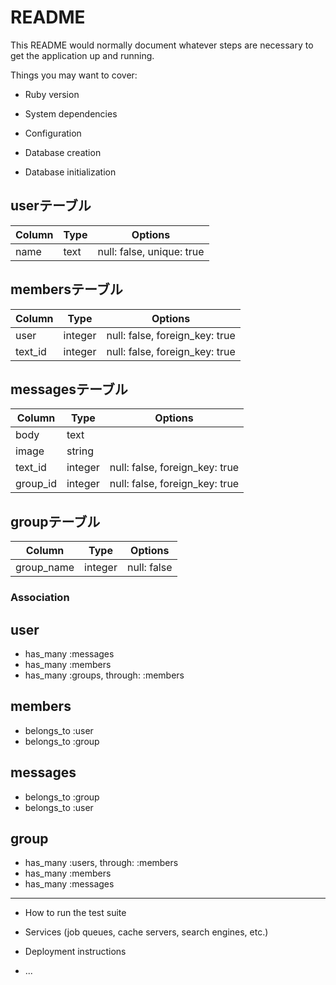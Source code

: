 # README

This README would normally document whatever steps are necessary to get the
application up and running.

Things you may want to cover:

* Ruby version

* System dependencies

* Configuration

* Database creation

* Database initialization


## userテーブル
|Column|Type|Options|
|------|----|-------|
|name|text|null: false, unique: true|

  


## membersテーブル

|Column|Type|Options|
|------|----|-------|
|user|integer|null: false, foreign_key: true|
|text_id|integer|null: false, foreign_key: true|

## messagesテーブル

|Column|Type|Options|
|------|----|-------|
|body|text||
|image|string||
|text_id|integer|null: false, foreign_key: true|
|group_id|integer|null: false, foreign_key: true|


## groupテーブル

|Column|Type|Options|
|------|----|-------|
|group_name|integer|null: false|


### Association

## user
- has_many :messages
- has_many :members 
- has_many :groups, through: :members


## members
- belongs_to :user
- belongs_to :group

## messages
- belongs_to :group
- belongs_to :user

## group
- has_many :users, through: :members
- has_many :members
- has_many :messages



--------------------------------------------------
* How to run the test suite

* Services (job queues, cache servers, search engines, etc.)

* Deployment instructions

* ...
